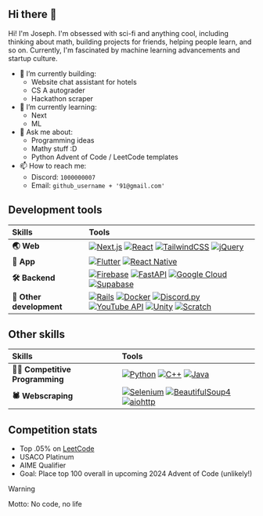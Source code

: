 ## Hi there 👋

Hi! I'm Joseph. I'm obsessed with sci-fi and anything cool, including thinking about math, building projects for friends, helping people learn, and so on. Currently, I'm fascinated by machine learning advancements and startup culture.

- 🔭 I’m currently building:
  - Website chat assistant for hotels
  - CS A autograder
  - Hackathon scraper
- 🌱 I’m currently learning:
  - Next
  - ML
- 💬 Ask me about:
  - Programming ideas
  - Mathy stuff :D
  - Python Advent of Code / LeetCode templates
- 📫 How to reach me:
  - Discord: `1000000007`
  - Email: `github_username + '91@gmail.com'`
<!--

- 👯 I’m looking to collaborate on ...
- 🤔 I’m looking for help with ...
^ Before "Ask me about:"

- 😄 Pronouns: ...
- ⚡ Fun fact: ...
-->

## Development tools
| Skills | Tools |
|  :-   |  :-  |
| **🌏 Web** | [![Next.js](https://img.shields.io/badge/-Next.js-080808?style=for-the-badge&logo=next.js&logoColor=white)](https://discord.js.org/) [![React](https://img.shields.io/badge/-React-017fa5?style=for-the-badge&logo=react&logoColor=white)](https://react.dev/) [![TailwindCSS](https://img.shields.io/badge/-Tailwind-38bdf8?style=for-the-badge&logo=tailwindcss&logoColor=white)](https://tailwindcss.com/) [![jQuery](https://img.shields.io/badge/-jQuery-0865a7?style=for-the-badge&logo=jquery&logoColor=white)](https://jquery.com/) |
| **📱 App** | [![Flutter](https://img.shields.io/badge/-Flutter-2fb3ee?style=for-the-badge&logo=flutter&logoColor=white)](https://flutter.dev/) [![React Native](https://img.shields.io/badge/-React_Native-017fa5?style=for-the-badge&logo=react&logoColor=white)](https://react.dev/) |
| **🛠 Backend** | [![Firebase](https://img.shields.io/badge/-Firebase-f57c00?style=for-the-badge&logo=firebase&logoColor=white)](https://firebase.google.com/) [![FastAPI](https://img.shields.io/badge/-FastAPI-059286?style=for-the-badge&logo=fastapi&logoColor=white)](https://fastapi.tiangolo.com/) [![Google Cloud](https://img.shields.io/badge/-Google%20Cloud-4285f4?style=for-the-badge&logo=google-cloud&logoColor=white)](https://cloud.google.com/) [![Supabase](https://img.shields.io/badge/-Supabase-33b57b?style=for-the-badge&logo=supabase&logoColor=white)](https://supabase.com/) |
| **🔮 Other development** | [![Rails](https://img.shields.io/badge/-Rails-d30001?style=for-the-badge&logo=rubyonrails&logoColor=white)](https://rubyonrails.org/) [![Docker](https://img.shields.io/badge/-Docker-1d63ed?style=for-the-badge&logo=docker&logoColor=white)](https://www.docker.com/) [![Discord.py](https://img.shields.io/badge/-Discord.py-5865f2?style=for-the-badge&logo=discord&logoColor=white)](https://discordpy.readthedocs.io/en/stable/) [![YouTube API](https://img.shields.io/badge/-YouTube_API-ff0000?style=for-the-badge&logo=youtube&logoColor=white)](https://developers.google.com/youtube/v3) [![Unity](https://img.shields.io/badge/-Unity-080808?style=for-the-badge&logo=unity&logoColor=white)](https://unity.com/) [![Scratch](https://img.shields.io/badge/-Scratch-f6a11f?style=for-the-badge&logo=scratch&logoColor=white)](https://scratch.mit.edu/) |

## Other skills
| Skills | Tools |
|  :-   |  :-  |
| **👨‍💻 Competitive Programming** | [![Python](https://img.shields.io/badge/-Python-3476ab?style=for-the-badge&logo=python&logoColor=white)](https://www.python.org/) [![C++](https://img.shields.io/badge/-C++-00589d?style=for-the-badge&logo=cplusplus&logoColor=white)](https://cplusplus.com/) [![Java](https://img.shields.io/badge/-Java-f89917?style=for-the-badge&logo=openjdk&logoColor=white)](https://java.com/) |
| **🕷️ Webscraping** | [![Selenium](https://img.shields.io/badge/-Selenium-43b02a?style=for-the-badge&logo=selenium&logoColor=white)](https://www.selenium.dev/) [![BeautifulSoup4](https://img.shields.io/badge/-BeautifulSoup4-4e342e?style=for-the-badge&logoColor=white)](https://beautiful-soup-4.readthedocs.io/en/latest/) [![aiohttp](https://img.shields.io/badge/-aiohttp-2c5bb4?style=for-the-badge&logo=aiohttp&logoColor=white)](https://docs.aiohttp.org/en/stable/) |

## Competition stats
- Top .05% on [LeetCode](https://leetcode.com/u/jwseph/)
- USACO Platinum
- AIME Qualifier
- Goal: Place top 100 overall in upcoming 2024 Advent of Code (unlikely!)

> [!WARNING]
> Motto: No code, no life
